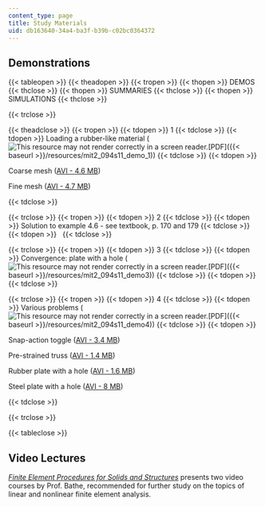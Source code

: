 ```yaml
---
content_type: page
title: Study Materials
uid: db163640-34a4-ba3f-b39b-c02bc0364372
---
```


Demonstrations
--------------

{{< tableopen >}}
{{< theadopen >}}
{{< tropen >}}
{{< thopen >}}
DEMOS
{{< thclose >}}
{{< thopen >}}
SUMMARIES
{{< thclose >}}
{{< thopen >}}
SIMULATIONS
{{< thclose >}}

{{< trclose >}}

{{< theadclose >}}
{{< tropen >}}
{{< tdopen >}}
1
{{< tdclose >}}
{{< tdopen >}}
Loading a rubber-like material (![This resource may not render correctly in a screen reader.](/images/inacessible.gif)[PDF]({{< baseurl >}}/resources/mit2_094s11_demo_1))
{{< tdclose >}}
{{< tdopen >}}


Coarse mesh ([AVI - 4.6 MB](/ans7870/2/2.094/s08/demo1/movie_coarse.avi))

Fine mesh ([AVI - 4.7 MB](/ans7870/2/2.094/s08/demo1/movie_fine.avi))


{{< tdclose >}}

{{< trclose >}}
{{< tropen >}}
{{< tdopen >}}
2
{{< tdclose >}}
{{< tdopen >}}
Solution to example 4.6 - see textbook, p. 170 and 179
{{< tdclose >}}
{{< tdopen >}}
 
{{< tdclose >}}

{{< trclose >}}
{{< tropen >}}
{{< tdopen >}}
3
{{< tdclose >}}
{{< tdopen >}}
Convergence: plate with a hole (![This resource may not render correctly in a screen reader.](/images/inacessible.gif)[PDF]({{< baseurl >}}/resources/mit2_094s11_demo3))
{{< tdclose >}}
{{< tdopen >}}
 
{{< tdclose >}}

{{< trclose >}}
{{< tropen >}}
{{< tdopen >}}
4
{{< tdclose >}}
{{< tdopen >}}
Various problems (![This resource may not render correctly in a screen reader.](/images/inacessible.gif)[PDF]({{< baseurl >}}/resources/mit2_094s11_demo4))
{{< tdclose >}}
{{< tdopen >}}


Snap-action toggle ([AVI - 3.4 MB](/ans7870/2/2.094/s08/demo4/truss.avi))

Pre-strained truss ([AVI - 1.4 MB](/ans7870/2/2.094/s08/demo4/prestrained_truss.avi))

Rubber plate with a hole ([AVI - 1.6 MB](/ans7870/2/2.094/s08/demo4/platehole_rubber.avi))

Steel plate with a hole ([AVI - 8 MB](/ans7870/2/2.094/s08/demo4/platehole_steel.avi))


{{< tdclose >}}

{{< trclose >}}

{{< tableclose >}}

Video Lectures
--------------

[_Finite Element Procedures for Solids and Structures_](/resources/res-2-002-finite-element-procedures-for-solids-and-structures-spring-2010) presents two video courses by Prof. Bathe, recommended for further study on the topics of linear and nonlinear finite element analysis.